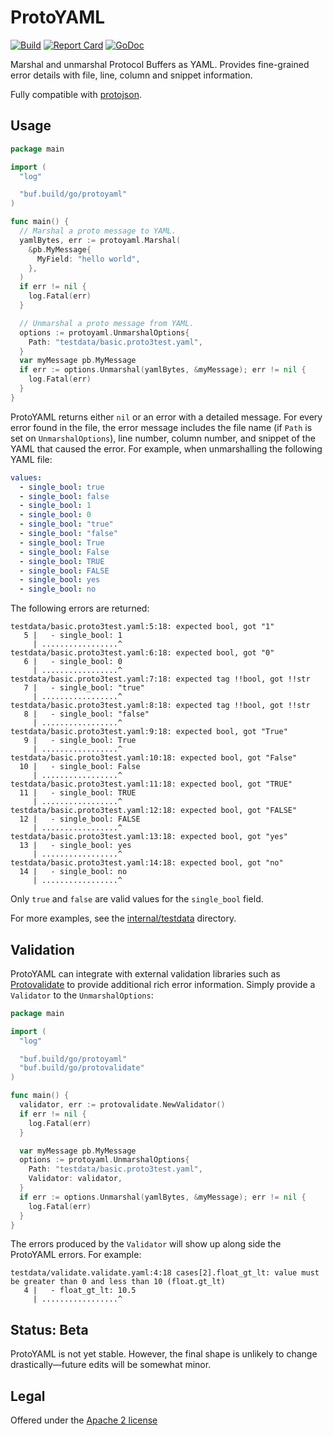 # ProtoYAML

[![Build](https://github.com/bufbuild/protoyaml-go/actions/workflows/ci.yaml/badge.svg?branch=main)](https://github.com/bufbuild/protoyaml-go/actions/workflows/ci.yaml)
[![Report Card](https://goreportcard.com/badge/buf.build/go/protoyaml)](https://goreportcard.com/report/buf.build/go/protoyaml)
[![GoDoc](https://pkg.go.dev/badge/buf.build/go/protoyaml.svg)](https://pkg.go.dev/buf.build/go/protoyaml)

Marshal and unmarshal Protocol Buffers as YAML. Provides fine-grained error details with file, line, column and snippet information.

Fully compatible with [protojson](https://github.com/protocolbuffers/protobuf-go/tree/master/encoding/protojson).

## Usage

```go
package main

import (
  "log"

  "buf.build/go/protoyaml"
)

func main() {
  // Marshal a proto message to YAML.
  yamlBytes, err := protoyaml.Marshal(
    &pb.MyMessage{
      MyField: "hello world",
    },
  )
  if err != nil {
    log.Fatal(err)
  }

  // Unmarshal a proto message from YAML.
  options := protoyaml.UnmarshalOptions{
    Path: "testdata/basic.proto3test.yaml",
  }
  var myMessage pb.MyMessage
  if err := options.Unmarshal(yamlBytes, &myMessage); err != nil {
    log.Fatal(err)
  }
}
```

ProtoYAML returns either `nil` or an error with a detailed message. For every error found in the file, the error
message includes the file name (if `Path` is set on `UnmarshalOptions`), line number, column number, and snippet
of the YAML that caused the error. For example, when unmarshalling the following YAML file:

```yaml
values:
  - single_bool: true
  - single_bool: false
  - single_bool: 1
  - single_bool: 0
  - single_bool: "true"
  - single_bool: "false"
  - single_bool: True
  - single_bool: False
  - single_bool: TRUE
  - single_bool: FALSE
  - single_bool: yes
  - single_bool: no
```

The following errors are returned:

```
testdata/basic.proto3test.yaml:5:18: expected bool, got "1"
   5 |   - single_bool: 1
     | .................^
testdata/basic.proto3test.yaml:6:18: expected bool, got "0"
   6 |   - single_bool: 0
     | .................^
testdata/basic.proto3test.yaml:7:18: expected tag !!bool, got !!str
   7 |   - single_bool: "true"
     | .................^
testdata/basic.proto3test.yaml:8:18: expected tag !!bool, got !!str
   8 |   - single_bool: "false"
     | .................^
testdata/basic.proto3test.yaml:9:18: expected bool, got "True"
   9 |   - single_bool: True
     | .................^
testdata/basic.proto3test.yaml:10:18: expected bool, got "False"
  10 |   - single_bool: False
     | .................^
testdata/basic.proto3test.yaml:11:18: expected bool, got "TRUE"
  11 |   - single_bool: TRUE
     | .................^
testdata/basic.proto3test.yaml:12:18: expected bool, got "FALSE"
  12 |   - single_bool: FALSE
     | .................^
testdata/basic.proto3test.yaml:13:18: expected bool, got "yes"
  13 |   - single_bool: yes
     | .................^
testdata/basic.proto3test.yaml:14:18: expected bool, got "no"
  14 |   - single_bool: no
     | .................^
```

Only `true` and `false` are valid values for the `single_bool` field.

For more examples, see the [internal/testdata](internal/testdata) directory.

## Validation

ProtoYAML can integrate with external validation libraries such as
[Protovalidate](https://github.com/bufbuild/protovalidate-go) to provide additional rich error
information. Simply provide a `Validator` to the `UnmarshalOptions`:

```go
package main

import (
  "log"

  "buf.build/go/protoyaml"
  "buf.build/go/protovalidate"
)

func main() {
  validator, err := protovalidate.NewValidator()
  if err != nil {
    log.Fatal(err)
  }

  var myMessage pb.MyMessage
  options := protoyaml.UnmarshalOptions{
    Path: "testdata/basic.proto3test.yaml",
    Validator: validator,
  }
  if err := options.Unmarshal(yamlBytes, &myMessage); err != nil {
    log.Fatal(err)
  }
}
```

The errors produced by the `Validator` will show up along side the ProtoYAML errors. For example:

```
testdata/validate.validate.yaml:4:18 cases[2].float_gt_lt: value must be greater than 0 and less than 10 (float.gt_lt)
   4 |   - float_gt_lt: 10.5
     | .................^
```

## Status: Beta

ProtoYAML is not yet stable. However, the final shape is unlikely to change drastically—future edits will be somewhat minor.

## Legal

Offered under the [Apache 2 license](https://github.com/bufbuild/protoyaml-go/blob/main/LICENSE)
